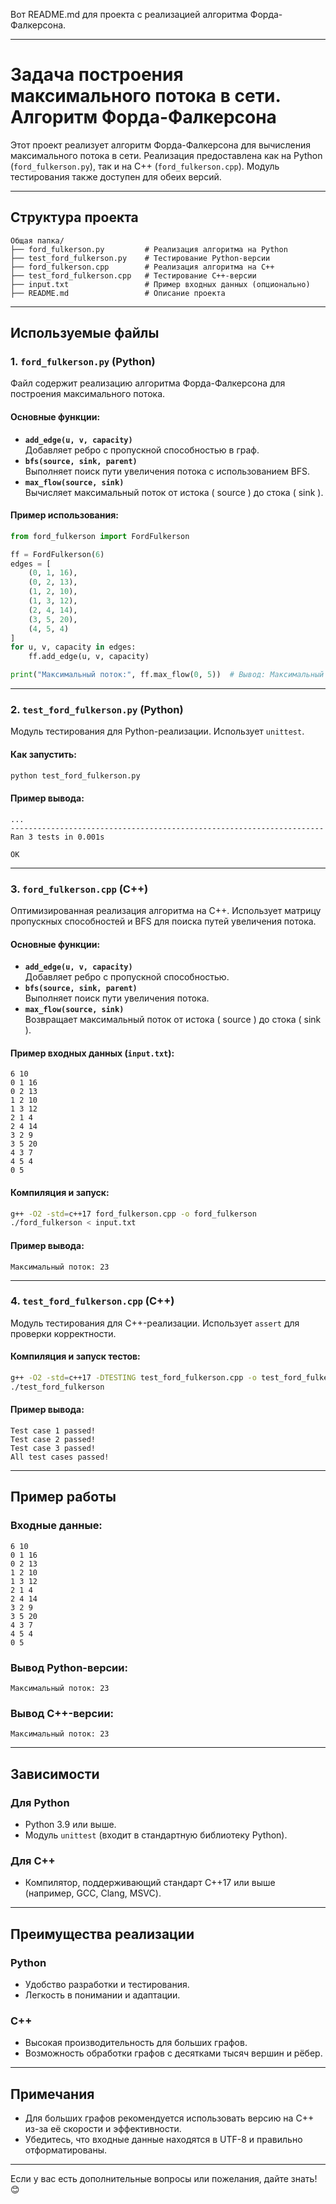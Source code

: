 Вот README.md для проекта с реализацией алгоритма Форда-Фалкерсона.

---

# Задача построения максимального потока в сети. Алгоритм Форда-Фалкерсона

Этот проект реализует алгоритм Форда-Фалкерсона для вычисления максимального потока в сети. Реализация предоставлена как на Python (`ford_fulkerson.py`), так и на C++ (`ford_fulkerson.cpp`). Модуль тестирования также доступен для обеих версий.

---

## Структура проекта

```
Общая папка/
├── ford_fulkerson.py         # Реализация алгоритма на Python
├── test_ford_fulkerson.py    # Тестирование Python-версии
├── ford_fulkerson.cpp        # Реализация алгоритма на C++
├── test_ford_fulkerson.cpp   # Тестирование C++-версии
├── input.txt                 # Пример входных данных (опционально)
├── README.md                 # Описание проекта
```

---

## Используемые файлы

### 1. `ford_fulkerson.py` (Python)

Файл содержит реализацию алгоритма Форда-Фалкерсона для построения максимального потока.

#### Основные функции:
- **`add_edge(u, v, capacity)`**  
  Добавляет ребро с пропускной способностью в граф.
- **`bfs(source, sink, parent)`**  
  Выполняет поиск пути увеличения потока с использованием BFS.
- **`max_flow(source, sink)`**  
  Вычисляет максимальный поток от истока \( source \) до стока \( sink \).

#### Пример использования:
```python
from ford_fulkerson import FordFulkerson

ff = FordFulkerson(6)
edges = [
    (0, 1, 16),
    (0, 2, 13),
    (1, 2, 10),
    (1, 3, 12),
    (2, 4, 14),
    (3, 5, 20),
    (4, 5, 4)
]
for u, v, capacity in edges:
    ff.add_edge(u, v, capacity)

print("Максимальный поток:", ff.max_flow(0, 5))  # Вывод: Максимальный поток: 23
```

---

### 2. `test_ford_fulkerson.py` (Python)

Модуль тестирования для Python-реализации. Использует `unittest`.

#### Как запустить:
```bash
python test_ford_fulkerson.py
```

#### Пример вывода:
```plaintext
...
----------------------------------------------------------------------
Ran 3 tests in 0.001s

OK
```

---

### 3. `ford_fulkerson.cpp` (C++)

Оптимизированная реализация алгоритма на C++. Использует матрицу пропускных способностей и BFS для поиска путей увеличения потока.

#### Основные функции:
- **`add_edge(u, v, capacity)`**  
  Добавляет ребро с пропускной способностью.
- **`bfs(source, sink, parent)`**  
  Выполняет поиск пути увеличения потока.
- **`max_flow(source, sink)`**  
  Возвращает максимальный поток от истока \( source \) до стока \( sink \).

#### Пример входных данных (`input.txt`):
```plaintext
6 10
0 1 16
0 2 13
1 2 10
1 3 12
2 1 4
2 4 14
3 2 9
3 5 20
4 3 7
4 5 4
0 5
```

#### Компиляция и запуск:
```bash
g++ -O2 -std=c++17 ford_fulkerson.cpp -o ford_fulkerson
./ford_fulkerson < input.txt
```

#### Пример вывода:
```plaintext
Максимальный поток: 23
```

---

### 4. `test_ford_fulkerson.cpp` (C++)

Модуль тестирования для C++-реализации. Использует `assert` для проверки корректности.

#### Компиляция и запуск тестов:
```bash
g++ -O2 -std=c++17 -DTESTING test_ford_fulkerson.cpp -o test_ford_fulkerson
./test_ford_fulkerson
```

#### Пример вывода:
```plaintext
Test case 1 passed!
Test case 2 passed!
Test case 3 passed!
All test cases passed!
```

---

## Пример работы

### Входные данные:
```plaintext
6 10
0 1 16
0 2 13
1 2 10
1 3 12
2 1 4
2 4 14
3 2 9
3 5 20
4 3 7
4 5 4
0 5
```

### Вывод Python-версии:
```plaintext
Максимальный поток: 23
```

### Вывод C++-версии:
```plaintext
Максимальный поток: 23
```

---

## Зависимости

### Для Python
- Python 3.9 или выше.
- Модуль `unittest` (входит в стандартную библиотеку Python).

### Для C++
- Компилятор, поддерживающий стандарт C++17 или выше (например, GCC, Clang, MSVC).

---

## Преимущества реализации

### Python
- Удобство разработки и тестирования.
- Легкость в понимании и адаптации.

### C++
- Высокая производительность для больших графов.
- Возможность обработки графов с десятками тысяч вершин и рёбер.

---

## Примечания

- Для больших графов рекомендуется использовать версию на C++ из-за её скорости и эффективности.
- Убедитесь, что входные данные находятся в UTF-8 и правильно отформатированы.

---

Если у вас есть дополнительные вопросы или пожелания, дайте знать! 😊